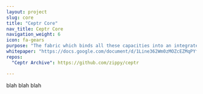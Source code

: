 ```yaml
---
layout: project
slug: core
title: "Ceptr Core"
nav_title: Ceptr Core
navigation_weight: 6
icon: fa-gears
purpose: "The fabric which binds all these capacities into an integrated framework. Plus: Virtual Machine Hosts, Fractal Receptors, Parallel Tree Processing, and more..."
whitepaper: "https://docs.google.com/document/d/1Line362Wm0zMOZcEZMqPYfHqNS4XIVyVsP7SS_4jE2o/edit"
repos:
  "Ceptr Archive": https://github.com/zippy/ceptr

---
```

blah blah blah
